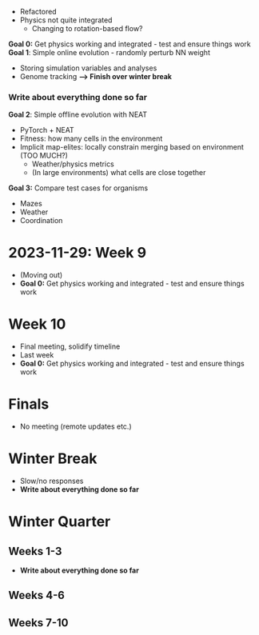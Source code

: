 - Refactored
- Physics not quite integrated
	- Changing to rotation-based flow?

**Goal 0:** Get physics working and integrated - test and ensure things work
**Goal 1**: Simple online evolution - randomly perturb NN weight
- Storing simulation variables and analyses
- Genome tracking
**--> Finish over winter break**
### **Write about everything done so far**

**Goal 2**: Simple offline evolution with NEAT
- PyTorch + NEAT
- Fitness: how many cells in the environment
- Implicit map-elites: locally constrain merging based on environment (TOO MUCH?)
	- Weather/physics metrics 
	- (In large environments) what cells are close together

**Goal 3:** Compare test cases for organisms
- Mazes
- Weather
- Coordination
# 2023-11-29: Week 9
- (Moving out)
- **Goal 0:** Get physics working and integrated - test and ensure things work
# Week 10
- Final meeting, solidify timeline
- Last week 
- **Goal 0:** Get physics working and integrated - test and ensure things work
# Finals
- No meeting (remote updates etc.)
# Winter Break
- Slow/no responses
- **Write about everything done so far**

# Winter Quarter

## Weeks 1-3
-  **Write about everything done so far**
## Weeks 4-6

## Weeks 7-10

